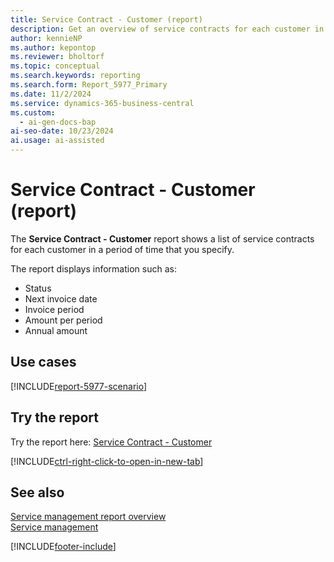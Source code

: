 ```yaml
---
title: Service Contract - Customer (report)
description: Get an overview of service contracts for each customer in a selected time period.
author: kennieNP
ms.author: kepontop
ms.reviewer: bholtorf
ms.topic: conceptual
ms.search.keywords: reporting
ms.search.form: Report_5977_Primary
ms.date: 11/2/2024
ms.service: dynamics-365-business-central
ms.custom:
  - ai-gen-docs-bap
ai-seo-date: 10/23/2024
ai.usage: ai-assisted
---
```


# Service Contract - Customer (report)

The **Service Contract - Customer** report shows a list of service contracts for each customer in a period of time that you specify.

The report displays information such as:

- Status
- Next invoice date
- Invoice period
- Amount per period
- Annual amount

## Use cases

[!INCLUDE[report-5977-scenario](../includes/report-5977-scenario-include.md)]

<!-- 

Prompt

Below is a report in an ERP system. Provide 3-4 use cases for different personas working with project management or finance for projects.

Format like this:    
  
As a <persona>, use the report to    
* use case 1  
* use case 2    

Do not capitalize the persona names. 

Do not start lines with "Use the data to"

## Report name
Service Contract - Customer

## Report description

### What the report does

### Use cases

Please include your data sources and URLs

-->

## Try the report

Try the report here: [Service Contract - Customer](https://businesscentral.dynamics.com?report=5977)

[!INCLUDE[ctrl-right-click-to-open-in-new-tab](../includes/ctrl-right-click-to-open-in-new-tab.md)]

## See also

[Service management report overview](../service-reports.md)  
[Service management](../service-service.md)  

[!INCLUDE[footer-include](../includes/footer-banner.md)]